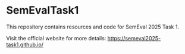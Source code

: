 # SemEvalTask1

This repository contains resources and code for SemEval 2025 Task 1.

Visit the official website for more details: https://semeval2025-task1.github.io/
